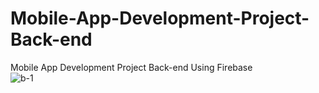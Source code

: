 # Mobile-App-Development-Project-Back-end
Mobile App Development Project Back-end Using Firebase
<br>
![b-1](https://github.com/SE-LAPS/Mobile-App-Development-Project-Back-end/assets/87580847/2049a53a-cc20-4b0b-80b9-9f15edcb12de)
